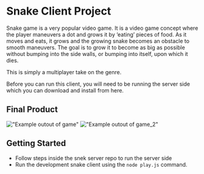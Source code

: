 # Snake Client Project

Snake game is a very popular video game. It is a video game concept where the player maneuvers a dot and grows it by ‘eating’ pieces of food. As it moves and eats, it grows and the growing snake becomes an obstacle to smooth maneuvers. The goal is to grow it to become as big as possible without bumping into the side walls, or bumping into itself, upon which it dies.

This is simply a multiplayer take on the genre.

Before you can run this client, you will need to be running the server side which you can download and install from here. 

## Final Product

!["Example outout of game"](/Screenshots/Snake_game_output1)
!["Example outout of game_2"](/Screenhots/Snake_game_output1)


## Getting Started

- Follow steps inside the snek server repo to run the server side
- Run the development snake client using the `node play.js` command.